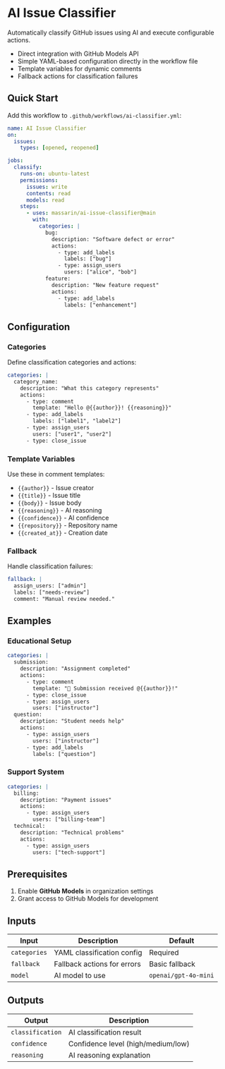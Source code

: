 # AI Issue Classifier

Automatically classify GitHub issues using AI and execute configurable actions.

- Direct integration with GitHub Models API
- Simple YAML-based configuration directly in the workflow file
- Template variables for dynamic comments
- Fallback actions for classification failures

## Quick Start

Add this workflow to `.github/workflows/ai-classifier.yml`:

```yaml
name: AI Issue Classifier
on:
  issues:
    types: [opened, reopened]

jobs:
  classify:
    runs-on: ubuntu-latest
    permissions:
      issues: write
      contents: read
      models: read
    steps:
      - uses: massarin/ai-issue-classifier@main
        with:
          categories: |
            bug:
              description: "Software defect or error"
              actions:
                - type: add_labels
                  labels: ["bug"]
                - type: assign_users
                  users: ["alice", "bob"]
            feature:
              description: "New feature request"
              actions:
                - type: add_labels
                  labels: ["enhancement"]
```

## Configuration

### Categories
Define classification categories and actions:

```yaml
categories: |
  category_name:
    description: "What this category represents"
    actions:
      - type: comment
        template: "Hello @{{author}}! {{reasoning}}"
      - type: add_labels
        labels: ["label1", "label2"]
      - type: assign_users
        users: ["user1", "user2"]
      - type: close_issue
```

### Template Variables
Use these in comment templates:
- `{{author}}` - Issue creator
- `{{title}}` - Issue title
- `{{body}}` - Issue body
- `{{reasoning}}` - AI reasoning
- `{{confidence}}` - AI confidence
- `{{repository}}` - Repository name
- `{{created_at}}` - Creation date

### Fallback
Handle classification failures:

```yaml
fallback: |
  assign_users: ["admin"]
  labels: ["needs-review"]
  comment: "Manual review needed."
```

## Examples

### Educational Setup
```yaml
categories: |
  submission:
    description: "Assignment completed"
    actions:
      - type: comment
        template: "🎉 Submission received @{{author}}!"
      - type: close_issue
      - type: assign_users
        users: ["instructor"]
  question:
    description: "Student needs help"
    actions:
      - type: assign_users
        users: ["instructor"]
      - type: add_labels
        labels: ["question"]
```

### Support System
```yaml
categories: |
  billing:
    description: "Payment issues"
    actions:
      - type: assign_users
        users: ["billing-team"]
  technical:
    description: "Technical problems"
    actions:
      - type: assign_users
        users: ["tech-support"]
```

## Prerequisites

1. Enable **GitHub Models** in organization settings
2. Grant access to GitHub Models for development

## Inputs

| Input | Description | Default |
|-------|-------------|---------|
| `categories` | YAML classification config | Required |
| `fallback` | Fallback actions for errors | Basic fallback |
| `model` | AI model to use | `openai/gpt-4o-mini` |

## Outputs

| Output | Description |
|--------|-------------|
| `classification` | AI classification result |
| `confidence` | Confidence level (high/medium/low) |
| `reasoning` | AI reasoning explanation |